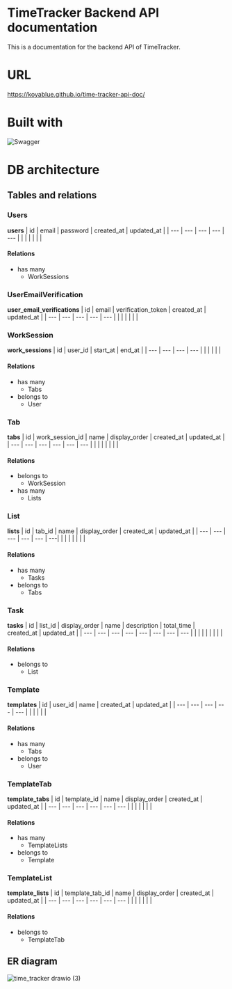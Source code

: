 # TimeTracker Backend API documentation

This is a documentation for the backend API of TimeTracker.

# URL

https://koyablue.github.io/time-tracker-api-doc/

# Built with

![Swagger](https://img.shields.io/badge/-Swagger-%23Clojure?style=for-the-badge&logo=swagger&logoColor=white)

# DB architecture

## Tables and relations

### Users

**users**
| id | email | password | created_at | updated_at |
| --- | --- | --- | --- | --- |
| | | | | |

#### Relations

- has many
  - WorkSessions

### UserEmailVerification

**user_email_verifications**
| id | email | verification_token | created_at | updated_at |
| --- | --- | --- | --- | --- |
| | | | | |

### WorkSession

**work_sessions**
| id | user_id | start_at | end_at |
| --- | --- | --- | --- |
| | | | |

#### Relations

- has many
  - Tabs
- belongs to
  - User

### Tab

**tabs**
| id | work_session_id | name | display_order | created_at | updated_at |
| --- | --- | --- | --- | --- | --- |
| | | | | | |

#### Relations

- belongs to
  - WorkSession
- has many
  - Lists

### List

**lists**
| id | tab_id | name | display_order | created_at | updated_at |
| --- | --- | --- | --- | --- | ---|
| | | | | | |

#### Relations

- has many
  - Tasks
- belongs to
  - Tabs

### Task

**tasks**
| id | list_id | display_order | name | description | total_time | created_at | updated_at |
| --- | --- | --- | --- | --- | --- | --- | --- |
| | | | | | | |

#### Relations

- belongs to
  - List

### Template

**templates**
| id | user_id | name | created_at | updated_at |
| --- | --- | --- | --- | --- |
| | | | |

#### Relations

- has many
  - Tabs
- belongs to
  - User

### TemplateTab

**template_tabs**
| id | template_id | name | display_order | created_at | updated_at |
| --- | --- | --- | --- | --- | --- |
| | | | | |

#### Relations

- has many
  - TemplateLists
- belongs to
  - Template

### TemplateList

**template_lists**
| id | template_tab_id | name | display_order | created_at | updated_at |
| --- | --- | --- | --- | --- | --- |
| | | | | |

#### Relations

- belongs to
  - TemplateTab

## ER diagram

![time_tracker drawio (3)](https://github.com/koyablue/time-management-proj-memo/assets/43242050/8d9da067-7be1-4037-add7-0ea518bb9631)
